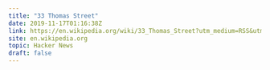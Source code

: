 ```yaml
---
title: "33 Thomas Street"
date: 2019-11-17T01:16:38Z
link: https://en.wikipedia.org/wiki/33_Thomas_Street?utm_medium=RSS&utm_source=hune
site: en.wikipedia.org
topic: Hacker News
draft: false
---
```

